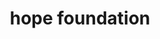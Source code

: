 ---
title: hope foundation
link: https://www.behance.net/gallery/92877145/Hope-Foundation
link-title: Click to see hope foundation
area: design system / ui
description: Conception of an informational brochure to be delivered to students.
---